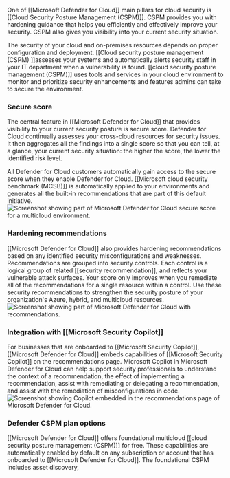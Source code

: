One of [[Microsoft Defender for Cloud]] main pillars for cloud security is [[Cloud Security Posture Management (CSPM)]]. CSPM provides you with hardening guidance that helps you efficiently and effectively improve your security. CSPM also gives you visibility into your current security situation.

The security of your cloud and on-premises resources depends on proper configuration and deployment. [[Cloud security posture management (CSPM) ]]assesses your systems and automatically alerts security staff in your IT department when a vulnerability is found. [[cloud security posture management (CSPM)]] uses tools and services in your cloud environment to monitor and prioritize security enhancements and features admins can take to secure the environment.
### Secure score
The central feature in [[Microsoft Defender for Cloud]] that provides visibility to your current security posture is secure score. Defender for Cloud continually assesses your cross-cloud resources for security issues. It then aggregates all the findings into a single score so that you can tell, at a glance, your current security situation: the higher the score, the lower the identified risk level.

All Defender for Cloud customers automatically gain access to the secure score when they enable Defender for Cloud. [[Microsoft cloud security benchmark (MCSB)]] is automatically applied to your environments and generates all the built-in recommendations that are part of this default initiative.![Screenshot showing part of Microsoft Defender for Cloud secure score for a multicloud environment.](https://learn.microsoft.com/en-us/training/wwl-sci/describe-security-management-capabilities-of-azure/media/single-secure-score-via-ui.png)
### Hardening recommendations
[[Microsoft Defender for Cloud]] also provides hardening recommendations based on any identified security misconfigurations and weaknesses. Recommendations are grouped into security controls. Each control is a logical group of related [[security recommendation]], and reflects your vulnerable attack surfaces. Your score only improves when you remediate all of the recommendations for a single resource within a control. Use these security recommendations to strengthen the security posture of your organization's Azure, hybrid, and multicloud resources.![Screenshot showing part of Microsoft Defender for Cloud with recommendations.](https://learn.microsoft.com/en-us/training/wwl-sci/describe-security-management-capabilities-of-azure/media/defender-for-cloud-security-posture.png)
### Integration with [[Microsoft Security Copilot]]
For businesses that are onboarded to [[Microsoft Security Copilot]], [[Microsoft Defender for Cloud]] embeds capabilities of [[Microsoft Security Copilot]] on the recommendations page. Microsoft Copilot in Microsoft Defender for Cloud can help support security professionals to understand the context of a recommendation, the effect of implementing a recommendation, assist with remediating or delegating a recommendation, and assist with the remediation of misconfigurations in code.![Screenshot showing Copilot embedded in the recommendations page of Microsoft Defender for Cloud.](https://learn.microsoft.com/en-us/training/wwl-sci/describe-security-management-capabilities-of-azure/media/copilot-in-defender-for-cloud.png)
### Defender CSPM plan options
[[Microsoft Defender for Cloud]] offers foundational multicloud [[cloud security posture management (CSPM)]] for free. These capabilities are automatically enabled by default on any subscription or account that has onboarded to [[Microsoft Defender for Cloud]]. The foundational CSPM includes asset discovery, 

